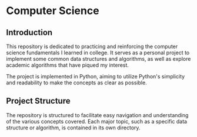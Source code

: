 # Computer Science

## Introduction

This repository is dedicated to practicing and reinforcing the computer science fundamentals I learned in college. It serves as a personal project to implement some common data structures and algorithms, as well as explore academic algorithms that have piqued my interest.

The project is implemented in Python, aiming to utilize Python's simplicity and readability to make the concepts as clear as possible.

## Project Structure

The repository is structured to facilitate easy navigation and understanding of the various concepts covered. Each major topic, such as a specific data structure or algorithm, is contained in its own directory.

